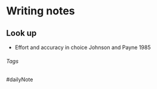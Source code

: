 # Writing notes

## Look up

- Effort and accuracy in choice Johnson and Payne 1985

###### Tags

#dailyNote